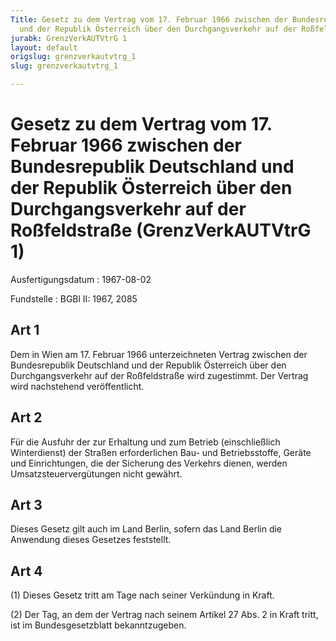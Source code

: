 ```yaml
---
Title: Gesetz zu dem Vertrag vom 17. Februar 1966 zwischen der Bundesrepublik Deutschland
  und der Republik Österreich über den Durchgangsverkehr auf der Roßfeldstraße
jurabk: GrenzVerkAUTVtrG 1
layout: default
origslug: grenzverkautvtrg_1
slug: grenzverkautvtrg_1

---
```


# Gesetz zu dem Vertrag vom 17. Februar 1966 zwischen der Bundesrepublik Deutschland und der Republik Österreich über den Durchgangsverkehr auf der Roßfeldstraße (GrenzVerkAUTVtrG 1)

Ausfertigungsdatum
:   1967-08-02

Fundstelle
:   BGBl II: 1967, 2085



## Art 1

Dem in Wien am 17. Februar 1966 unterzeichneten Vertrag zwischen der Bundesrepublik Deutschland und der Republik Österreich über den Durchgangsverkehr auf der Roßfeldstraße wird zugestimmt. Der Vertrag wird nachstehend veröffentlicht.


## Art 2

Für die Ausfuhr der zur Erhaltung und zum Betrieb (einschließlich Winterdienst) der Straßen erforderlichen Bau- und Betriebsstoffe, Geräte und Einrichtungen, die der Sicherung des Verkehrs dienen, werden Umsatzsteuervergütungen nicht gewährt.


## Art 3

Dieses Gesetz gilt auch im Land Berlin, sofern das Land Berlin die Anwendung dieses Gesetzes feststellt.


## Art 4

(1) Dieses Gesetz tritt am Tage nach seiner Verkündung in Kraft.

(2) Der Tag, an dem der Vertrag nach seinem Artikel 27 Abs. 2 in Kraft tritt, ist im Bundesgesetzblatt bekanntzugeben.

